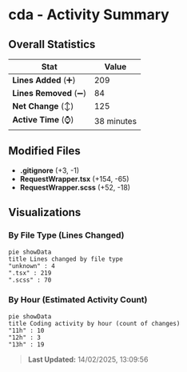 # cda - Activity Summary 

## Overall Statistics

| Stat                   | Value                                                             |
| ---------------------- | ----------------------------------------------------------------- |
| **Lines Added** (➕)   | 209                                          |
| **Lines Removed** (➖) | 84                                        |
| **Net Change** (↕)    | 125                |
| **Active Time** (⌚)   | 38 minutes |


## Modified Files
- **.gitignore** (+3, -1)
- **RequestWrapper.tsx** (+154, -65)
- **RequestWrapper.scss** (+52, -18)

## Visualizations

### By File Type (Lines Changed)

```mermaid
pie showData
title Lines changed by file type
"unknown" : 4
".tsx" : 219
".scss" : 70
```

### By Hour (Estimated Activity Count)

```mermaid
pie showData
title Coding activity by hour (count of changes)
"11h" : 10
"12h" : 3
"13h" : 19
```


> **Last Updated:** 14/02/2025, 13:09:56